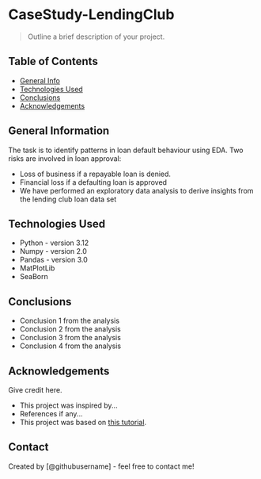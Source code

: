 # CaseStudy-LendingClub
> Outline a brief description of your project.


## Table of Contents
* [General Info](#general-information)
* [Technologies Used](#technologies-used)
* [Conclusions](#conclusions)
* [Acknowledgements](#acknowledgements)

<!-- You can include any other section that is pertinent to your problem -->

## General Information
The task is to identify patterns in loan default behaviour using EDA. Two risks are involved in loan approval:
- Loss of business if a repayable loan is denied.
- Financial loss if a defaulting loan is approved
- We have performed an exploratory data analysis to derive insights from the lending club loan data set

## Technologies Used
- Python  - version 3.12
- Numpy - version 2.0
- Pandas - version 3.0
- MatPlotLib
- SeaBorn

## Conclusions
- Conclusion 1 from the analysis
- Conclusion 2 from the analysis
- Conclusion 3 from the analysis
- Conclusion 4 from the analysis

<!-- You don't have to answer all the questions - just the ones relevant to your project. -->




## Acknowledgements
Give credit here.
- This project was inspired by...
- References if any...
- This project was based on [this tutorial](https://www.example.com).


## Contact
Created by [@githubusername] - feel free to contact me!


<!-- Optional -->
<!-- ## License -->
<!-- This project is open source and available under the [... License](). -->

<!-- You don't have to include all sections - just the one's relevant to your project -->
